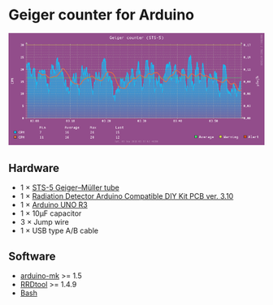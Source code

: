# Geiger counter for Arduino

![Sample graph](geiger.png)

## Hardware

* 1 × [STS-5 Geiger–Müller tube](http://www.gstube.com/data/4540/)
* 1 × [Radiation Detector Arduino Compatible DIY Kit PCB ver. 3.10](http://www.rhelectronics.net/store/radiation-detector-geiger-counter-diy-kit-second-edition.html)
* 1 × [Arduino UNO R3](https://www.arduino.cc/en/Main/ArduinoBoardUno)
* 1 × 10μF capacitor
* 3 × Jump wire
* 1 × USB type A/B cable

## Software

* [arduino-mk](https://github.com/sudar/Arduino-Makefile) >= 1.5
* [RRDtool](http://oss.oetiker.ch/rrdtool/) >= 1.4.9
* [Bash](https://www.gnu.org/software/bash/)
